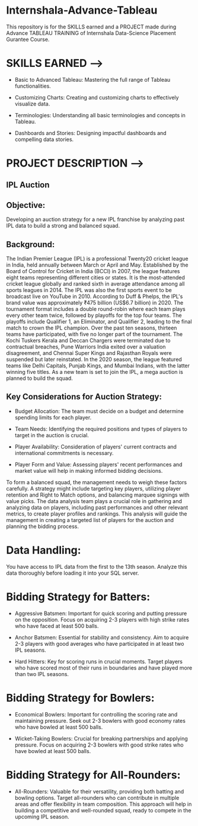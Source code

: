 # Internshala-Advance-Tableau
This repository is for the SKILLS earned and a PROJECT made during Advance TABLEAU TRAINING of Internshala Data-Science Placement Gurantee Course.

# SKILLS EARNED -->
* Basic to Advanced Tableau: Mastering the full range of Tableau functionalities.
  
* Customizing Charts: Creating and customizing charts to effectively visualize data.
  
* Terminologies: Understanding all basic terminologies and concepts in Tableau.
  
* Dashboards and Stories: Designing impactful dashboards and compelling data stories.


# PROJECT DESCRIPTION -->
## IPL Auction

## Objective:
Developing an auction strategy for a new IPL franchise by analyzing past IPL data to build a strong and balanced squad.

## Background:
The Indian Premier League (IPL) is a professional Twenty20 cricket league in India, held annually between March or April and May. Established by the Board of Control for Cricket in India (BCCI) in 2007, the league features eight teams representing different cities or states. It is the most-attended cricket league globally and ranked sixth in average attendance among all sports leagues in 2014. The IPL was also the first sports event to be broadcast live on YouTube in 2010. According to Duff & Phelps, the IPL's brand value was approximately ₹475 billion (US$6.7 billion) in 2020. The tournament format includes a double round-robin where each team plays every other team twice, followed by playoffs for the top four teams. The playoffs include Qualifier 1, an Eliminator, and Qualifier 2, leading to the final match to crown the IPL champion. Over the past ten seasons, thirteen teams have participated, with five no longer part of the tournament. The Kochi Tuskers Kerala and Deccan Chargers were terminated due to contractual breaches, Pune Warriors India exited over a valuation disagreement, and Chennai Super Kings and Rajasthan Royals were suspended but later reinstated. In the 2020 season, the league featured teams like Delhi Capitals, Punjab Kings, and Mumbai Indians, with the latter winning five titles. As a new team is set to join the IPL, a mega auction is planned to build the squad.

## Key Considerations for Auction Strategy:

* Budget Allocation: The team must decide on a budget and determine spending limits for each player.

* Team Needs: Identifying the required positions and types of players to target in the auction is crucial.

* Player Availability: Consideration of players' current contracts and international commitments is necessary.

* Player Form and Value: Assessing players' recent performances and market value will help in making informed bidding decisions.

To form a balanced squad, the management needs to weigh these factors carefully. A strategy might include targeting key players, utilizing player retention and Right to Match options, and balancing marquee signings with value picks. The data analysis team plays a crucial role in gathering and analyzing data on players, including past performances and other relevant metrics, to create player profiles and rankings. This analysis will guide the management in creating a targeted list of players for the auction and planning the bidding process.

# Data Handling:
You have access to IPL data from the first to the 13th season. Analyze this data thoroughly before loading it into your SQL server.

# Bidding Strategy for Batters:

* Aggressive Batsmen: Important for quick scoring and putting pressure on the opposition. Focus on acquiring 2-3 players with high strike rates who have faced at least 500 balls.

* Anchor Batsmen: Essential for stability and consistency. Aim to acquire 2-3 players with good averages who have participated in at least two IPL seasons.

* Hard Hitters: Key for scoring runs in crucial moments. Target players who have scored most of their runs in boundaries and have played more than two IPL seasons.

# Bidding Strategy for Bowlers:

* Economical Bowlers: Important for controlling the scoring rate and maintaining pressure. Seek out 2-3 bowlers with good economy rates who have bowled at least 500 balls.

* Wicket-Taking Bowlers: Crucial for breaking partnerships and applying pressure. Focus on acquiring 2-3 bowlers with good strike rates who have bowled at least 500 balls.

# Bidding Strategy for All-Rounders:

* All-Rounders: Valuable for their versatility, providing both batting and bowling options. Target all-rounders who can contribute in multiple areas and offer flexibility in team composition.
This approach will help in building a competitive and well-rounded squad, ready to compete in the upcoming IPL season.
